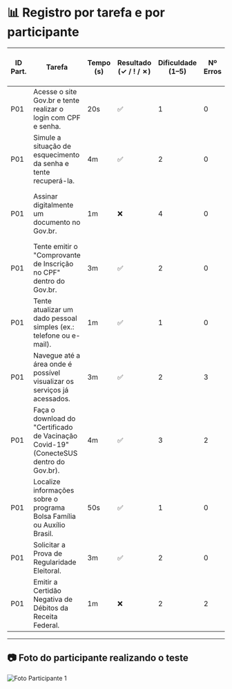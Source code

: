 # 📊 Registro por tarefa e por participante

| ID Part. | Tarefa | Tempo (s) | Resultado (✓ / ! / ✗) | Dificuldade (1–5) | Nº Erros | Nº Pedidos de Ajuda | Observações |
|----------|--------|-----------|------------------------|-------------------|----------|---------------------|-------------|
| P01      | Acesse o site Gov.br e tente realizar o login com CPF e senha.     |   20s       |       ✅                 |  1    |  0        |     0                |    -         |
| P01      | Simule a situação de esquecimento da senha e tente recuperá-la.     |   4m       |      ✅                  |       2            |     0     |           1          |        -     |
| P01      | Assinar digitalmente um documento no Gov.br.     |     1m      |     ❌                   |  4                 |   0       |        0             |  Gov exige nivel de conta mais alta para assinatura eletrônica           |
| P01      | Tente emitir o "Comprovante de Inscrição no CPF" dentro do Gov.br.     |    3m       |         ✅               |     2              |    0      |        0             |      -       |
| P01      | Tente atualizar um dado pessoal simples (ex.: telefone ou e-mail).     |     1m      |        ✅                |      1             |     0     |            0         |      -       |
| P01      | Navegue até a área onde é possível visualizar os serviços já acessados.     |     3m      |      ✅                  |  2                 |     3     |           0          |  -           |
| P01      | Faça o download do "Certificado de Vacinação Covid-19" (ConecteSUS dentro do Gov.br).    |     4m      |     ✅                   |          3         |    2      |         1            |   Site carrega infitamente ao acessar as vacinas          |
| P01      | Localize informações sobre o programa Bolsa Família ou Auxílio Brasil.     |  50s         |         ✅               |    1               |     0     |           0          |    -         |
| P01      | Solicitar a Prova de Regularidade Eleitoral.     |      3m     |        ✅                |       2            |    0      |        2             |      -       |
| P01      | Emitir a Certidão Negativa de Débitos da Receita Federal.   |      1m     |        ❌                |      2             |     2     |             0        |    Gov exige nivel de conta mais alta para essa função         |

---

## 📷 Foto do participante realizando o teste

![Foto Participante 1](https://github.com/user-attachments/assets/637db54b-4b38-482e-9c4d-9e4eb7a89ec9) 
